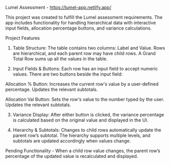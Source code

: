 Lumel Assessment -  https://lumel-app.netlify.app/

This project was created to fulfill the Lumel assessment requirements. The app includes functionality for handling 
hierarchical data with interactive input fields, 
allocation percentage buttons, and variance calculations.

Project Features
1. Table Structure:
The table contains two columns: Label and Value.
Rows are hierarchical, and each parent row may have child rows.
A Grand Total Row sums up all the values in the table.

2. Input Fields & Buttons:
Each row has an input field to accept numeric values.
There are two buttons beside the input field:

Allocation % Button:
Increases the current row's value by a user-defined percentage.
Updates the relevant subtotals.

Allocation Val Button:
Sets the row's value to the number typed by the user.
Updates the relevant subtotals.

3. Variance Display:
After either button is clicked, the variance percentage is calculated based on the original value and displayed in the UI.

4. Hierarchy & Subtotals:
Changes to child rows automatically update the parent row’s subtotal.
The hierarchy supports multiple levels, and subtotals are updated accordingly when values change.


Pending Functionality - When a child row value changes, the parent row’s percentage of the updated value is recalculated and displayed.
